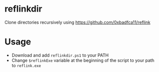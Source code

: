 # reflinkdir
Clone directories recursively using https://github.com/0xbadfca11/reflink

# Usage

* Download and add `reflinkdir.ps1` to your PATH
* Change `$reflinkExe` variable at the beginning of the script to your path to `reflink.exe`